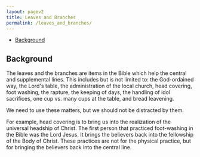 ```yaml
---
layout: pagev2
title: Leaves and Branches
permalink: /leaves_and_branches/
---
```

- [Background](#background)

## Background

The leaves and the branches are items in the Bible which help the central and supplemental lines. This includes but is not limited to: the God-ordained way, the Lord's table, the administration of the local church, head covering, foot washing, the rapture, the keeping of days, the handling of idol sacrifices, one cup vs. many cups at the table, and bread leavening.

We need to use these matters, but we should not be distracted by them.

For example, head covering is to bring us into the realization of the universal headship of Christ. The first person that practiced foot-washing in the Bible was the Lord Jesus. It brings the believers back into the fellowship of the Body of Christ. These practices are not for the physical practice, but for bringing the believers back into the central line.